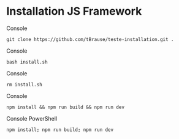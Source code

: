 # Installation JS Framework

Console

    git clone https://github.com/tBrause/teste-installation.git .

Console

    bash install.sh

Console

    rm install.sh

Console

    npm install && npm run build && npm run dev

Console PowerShell

    npm install; npm run build; npm run dev
